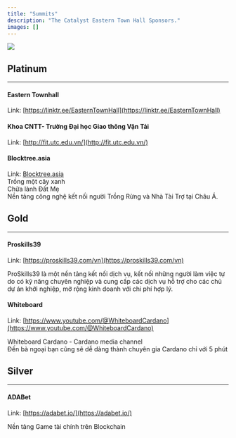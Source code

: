 ```yaml
---
title: "Summits"
description: "The Catalyst Eastern Town Hall Sponsors."
images: []
---
```

<image src="./photo.png">

## Platinum

<hr/>

#### Eastern Townhall

Link: [https://linktr.ee/EasternTownHall](https://linktr.ee/EasternTownHall)

#### Khoa CNTT- Trường Đại học Giao thông Vận Tải

Link: [http://fit.utc.edu.vn/](http://fit.utc.edu.vn/)

#### Blocktree.asia

Link: [Blocktree.asia](Blocktree.asia)<br/>
Trồng một cây xanh<br/>
Chữa lành Đất Mẹ<br/>
Nền tảng công nghệ kết nối người Trồng Rừng và Nhà Tài Trợ tại Châu Á.

## Gold

<hr/>

#### Proskills39

Link: [https://proskills39.com/vn](https://proskills39.com/vn)

ProSkills39 là một nền tảng kết nối dịch vụ, kết nối những người làm việc tự do có kỹ năng chuyên nghiệp và cung cấp các dịch vụ hỗ trợ cho các chủ dự án khởi nghiệp, mở rộng kinh doanh với chi phí hợp lý.

#### Whiteboard

Link: [https://www.youtube.com/@WhiteboardCardano](https://www.youtube.com/@WhiteboardCardano)

Whiteboard Cardano - Cardano media channel<br/>
Đến bà ngoại bạn cũng sẽ dễ dàng thành chuyên gia Cardano chỉ với 5 phút

## Silver

<hr/>

#### ADABet

Link: [https://adabet.io/](https://adabet.io/)

Nền tảng Game tài chính trên Blockchain
